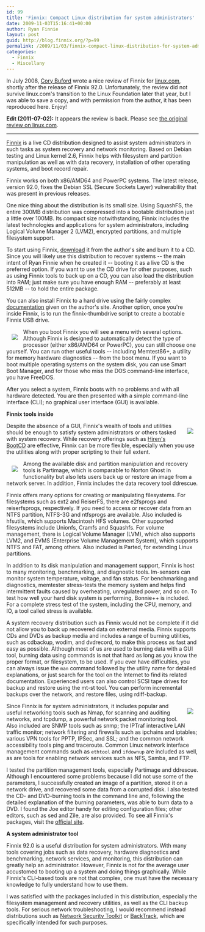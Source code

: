 ```yaml
---
id: 99
title: 'Finnix: Compact Linux distribution for system administrators'
date: 2009-11-03T15:16:41+00:00
author: Ryan Finnie
layout: post
guid: http://blog.finnix.org/?p=99
permalink: /2009/11/03/finnix-compact-linux-distribution-for-system-administrators/
categories:
  - Finnix
  - Miscellany
---
```

In July 2008, [Cory Buford](http://www.gwmo.com/) wrote a nice review of Finnix for [linux.com](http://www.linux.com/), shortly after the release of Finnix 92.0. Unfortunately, the review did not survive linux.com's transition to the Linux Foundation later that year, but I was able to save a copy, and with permission from the author, it has been reproduced here. Enjoy!

**Edit (2011-07-02):** It appears the review is back. Please see [the original review on linux.com](http://www.linux.com/archive/feature/146168).

* * *

[Finnix](http://www.finnix.org/) is a live CD distribution designed to assist system administrators in such tasks as system recovery and network monitoring. Based on Debian testing and Linux kernel 2.6, Finnix helps with filesystem and partition manipulation as well as with data recovery, installation of other operating systems, and boot record repair.

Finnix works on both x86/AMD64 and PowerPC systems. The latest release, version 92.0, fixes the Debian SSL (Secure Sockets Layer) vulnerability that was present in previous releases.

One nice thing about the distribution is its small size. Using SquashFS, the entire 300MB distribution was compressed into a bootable distribution just a little over 100MB. Its compact size notwithstanding, Finnix includes the latest technologies and applications for system administrators, including Logical Volume Manager 2 (LVM2), encrypted partitions, and multiple filesystem support.

To start using Finnix, [download](http://www.finnix.org/Download) it from the author's site and burn it to a CD. Since you will likely use this distribution to recover systems -- the main intent of Ryan Finnie when he created it -- booting it as a live CD is the preferred option. If you want to use the CD drive for other purposes, such as using Finnix tools to back up on a CD, you can also load the distribution into RAM; just make sure you have enough RAM -- preferably at least 512MB -- to hold the entire package.

You can also install Finnix to a hard drive using the fairly complex [documentation](http://www.finnix.org/Finnix_Hard_Drive_Installation) given on the author's site. Another option, once you're inside Finnix, is to run the finnix-thumbdrive script to create a bootable Finnix USB drive.

[<img src="/blog-media/2009/11/finnix-cbuford-1-300x225.png" style="float: left; margin: 1em;" />](/blog-media/2009/11/finnix-cbuford-1.png)When you boot Finnix you will see a menu with several options. Although Finnix is designed to automatically detect the type of processor (either x86/AMD64 or PowerPC), you can still choose one yourself. You can run other useful tools -- including Memtest86+, a utility for memory hardware diagnostics -- from the boot menu. If you want to boot multiple operating systems on the system disk, you can use Smart Boot Manager, and for those who miss the DOS command-line interface, you have FreeDOS.

After you select a system, Finnix boots with no problems and with all hardware detected. You are then presented with a simple command-line interface (CLI); no graphical user interface (GUI) is available.

**Finnix tools inside**

[<img src="/blog-media/2009/11/finnix-cbuford-2-300x77.png" style="float: right; margin: 1em;" />](/blog-media/2009/11/finnix-cbuford-2.png)Despite the absence of a GUI, Finnix's wealth of tools and utilities should be enough to satisfy system administrators or others tasked with system recovery. While recovery offerings such as [Hiren's BootCD](http://www.hiren.info/pages/bootcd) are effective, Finnix can be more flexible, especially when you use the utilities along with proper scripting to their full extent.

[<img src="/blog-media/2009/11/finnix-cbuford-3-300x191.png" style="float: left; margin: 1em;" />](/blog-media/2009/11/finnix-cbuford-3.png)Among the available disk and partition manipulation and recovery tools is Partimage, which is comparable to Norton Ghost in functionality but also lets users back up or restore an image from a network server. In addition, Finnix includes the data recovery tool ddrescue.

Finnix offers many options for creating or manipulating filesystems. For filesystems such as ext2 and ReiserFS, there are e2fsprogs and reiserfsprogs, respectively. If you need to access or recover data from an NTFS partition, NTFS-3G and ntfsprogs are available. Also included is hfsutils, which supports Macintosh HFS volumes. Other supported filesystems include Unionfs, Cramfs and Squashfs. For volume management, there is Logical Volume Manager (LVM), which also supports LVM2, and EVMS (Enterprise Volume Management System), which supports NTFS and FAT, among others. Also included is Parted, for extending Linux partitions.

In addition to its disk manipulation and management support, Finnix is host to many monitoring, benchmarking, and diagnostic tools. lm-sensors can monitor system temperature, voltage, and fan status. For benchmarking and diagnostics, memtester stress-tests the memory system and helps find intermittent faults caused by overheating, unregulated power, and so on. To test how well your hard disk system is performing, Bonnie++ is included. For a complete stress test of the system, including the CPU, memory, and IO, a tool called stress is available.

A system recovery distribution such as Finnix would not be complete if it did not allow you to back up recovered data on external media. Finnix supports CDs and DVDs as backup media and includes a range of burning utilities, such as cdbackup, wodim, and dvdrecord, to make this process as fast and easy as possible. Although most of us are used to burning data with a GUI tool, burning data using commands is not that hard as long as you know the proper format, or filesystem, to be used. If you ever have difficulties, you can always issue the `man` command followed by the utility name for detailed explanations, or just search for the tool on the Internet to find its related documentation. Experienced users can also control SCSI tape drives for backup and restore using the mt-st tool. You can perform incremental backups over the network, and restore files, using rdiff-backup.

[<img src="/blog-media/2009/11/finnix-cbuford-4-300x180.png" style="float: right; margin: 1em;" />](/blog-media/2009/11/finnix-cbuford-4.png)Since Finnix is for system administrators, it includes popular and useful networking tools such as Nmap, for scanning and auditing networks, and tcpdump, a powerful network packet monitoring tool. Also included are SNMP tools such as snmp; the IPTraf interactive LAN traffic monitor; network filtering and firewalls such as ipchains and iptables; various VPN tools for PPTP, IPSec, and SSL; and the common network accessibility tools ping and traceroute. Common Linux network interface management commands such as `ethtool` and `ifdownup` are included as well, as are tools for enabling network services such as NFS, Samba, and FTP.

I tested the partition management tools, especially Partimage and ddrescue. Although I encountered some problems because I did not use some of the parameters, I successfully created an image of a partition, stored it on a network drive, and recovered some data from a corrupted disk. I also tested the CD- and DVD-burning tools in the command line and, following the detailed explanation of the burning parameters, was able to burn data to a DVD. I found the Joe editor handy for editing configuration files; other editors, such as sed and Zile, are also provided. To see all Finnix's packages, visit the [official site](http://www.finnix.org/Finnix_92.0_packages).

**A system administrator tool**

Finnix 92.0 is a useful distribution for system administrators. With many tools covering jobs such as data recovery, hardware diagnostics and benchmarking, network services, and monitoring, this distribution can greatly help an administrator. However, Finnix is not for the average user accustomed to booting up a system and doing things graphically. While Finnix's CLI-based tools are not that complex, one must have the necessary knowledge to fully understand how to use them.

I was satisfied with the packages included in this distribution, especially the filesystem management and recovery utilities, as well as the CLI backup tools. For serious network troubleshooting, I would recommend instead distributions such as [Network Security Toolkit](http://www.linux.com/feature/141943) or [BackTrack](http://www.linux.com/feature/138325), which are specifically intended for such purposes.